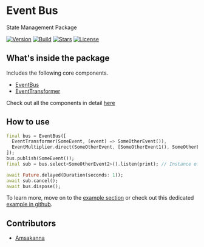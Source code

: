 # Event Bus

State Management Package  
  
[![Version](https://img.shields.io/pub/v/zam_event_bus?color=%234287f5)](https://pub.dev/packages/zam_event_bus)
[![Build](https://github.com/zamstation/zam_event_bus/actions/workflows/build.yml/badge.svg)](https://github.com/zamstation/zam_event_bus/actions/workflows/build.yml)
[![Stars](https://img.shields.io/github/stars/zamstation/zam_event_bus.svg?style=flat&logo=github&colorB=deeppink&label=stars)](https://github.com/zamstation/zam_event_bus/stargazers)
[![License](https://img.shields.io/github/license/zamstation/zam_event_bus)](https://pub.dev/packages/zam_event_bus/license)

## What's inside the package

Includes the following core components.

  * [EventBus](https://pub.dev/documentation/zam_event_bus/latest/zam_event_bus/EventBus-class.html)
  * [EventTransformer](https://pub.dev/documentation/zam_event_bus/latest/zam_event_bus/EventTransformer-class.html)

Check out all the components in detail [here](https://pub.dev/documentation/zam_event_bus/latest/zam_event_bus/zam_event_bus-library.html)

## How to use

```dart
final bus = EventBus([
  EventTransformer(SomeEvent, (event) => SomeOtherEvent()),
  EventMultiplier.direct(SomeOtherEvent, [SomeOtherEvent1(), SomeOtherEvent2()]),
]);
bus.publish(SomeEvent());
final sub = bus.select<SomeOtherEvent2>().listen(print); // Instance of 'SomeOtherEvent2'

await Future.delayed(Duration(seconds: 1));
await sub.cancel();
await bus.dispose();
```

To learn more, move on to the [example section](https://pub.dev/packages/zam_event_bus/example) or check out this dedicated [example in github](https://github.com/zamstation/zam_event_bus/blob/main/example/lib/main.dart).

## Contributors
  * [Amsakanna](https://github.com/amsakanna)
